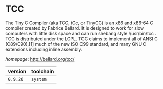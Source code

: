 # TCC

The Tiny C Compiler (aka TCC, tCc, or TinyCC) is an x86 and x86-64 C compiler  created by Fabrice Bellard. It is designed to work for slow computers with little disk space  and can run shebang style !/usr/bin/tcc . TCC is distributed under the LGPL. TCC claims to  implement all of ANSI C (C89/C90),[1] much of the new ISO C99 standard,  and many GNU C extensions including inline assembly.

*homepage*: <http://bellard.org/tcc/>

version | toolchain
--------|----------
``0.9.26`` | ``system``
